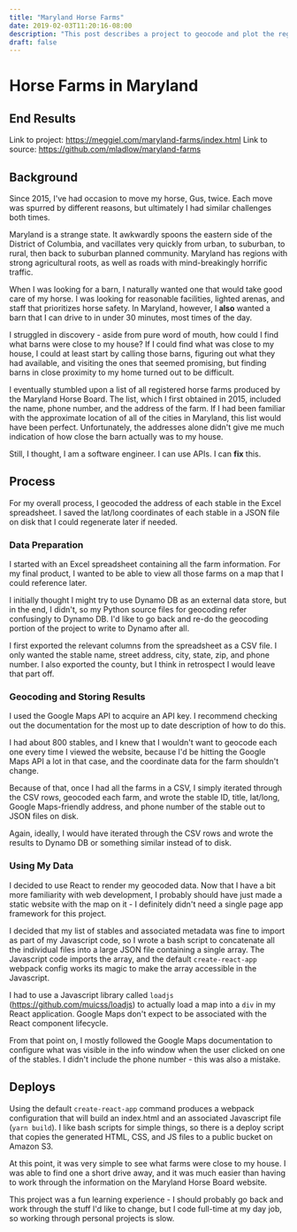 ```yaml
---
title: "Maryland Horse Farms"
date: 2019-02-03T11:20:16-08:00
description: "This post describes a project to geocode and plot the registered horse farms in Maryland."
draft: false
---
```


# Horse Farms in Maryland

## End Results

Link to project: <https://meggiel.com/maryland-farms/index.html>
Link to source: <https://github.com/mladlow/maryland-farms>

## Background

Since 2015, I've had occasion to move my horse, Gus, twice. Each move was spurred by different reasons, but ultimately I had similar challenges both times.

Maryland is a strange state. It awkwardly spoons the eastern side of the District of Columbia, and vacillates very quickly from urban, to suburban, to rural, then back to suburban planned community. Maryland has regions with strong agricultural roots, as well as roads with mind-breakingly horrific traffic.

When I was looking for a barn, I naturally wanted one that would take good care of my horse. I was looking for reasonable facilities, lighted arenas, and staff that prioritizes horse safety. In Maryland, however, I __also__ wanted a barn that I can drive to in under 30 minutes, most times of the day.

I struggled in discovery - aside from pure word of mouth, how could I find what barns were close to my house? If I could find what was close to my house, I could at least start by calling those barns, figuring out what they had available, and visiting the ones that seemed promising, but finding barns in close proximity to my home turned out to be difficult.

I eventually stumbled upon a list of all registered horse farms produced by the Maryland Horse Board. The list, which I first obtained in 2015, included the name, phone number, and the address of the farm. If I had been familiar with the approximate location of all of the cities in Maryland, this list would have been perfect. Unfortunately, the addresses alone didn't give me much indication of how close the barn actually was to my house.

Still, I thought, I am a software engineer. I can use APIs. I can __fix__ this.

## Process

For my overall process, I geocoded the address of each stable in the Excel spreadsheet. I saved the lat/long coordinates of each stable in a JSON file on disk that I could regenerate later if needed.

### Data Preparation

I started with an Excel spreadsheet containing all the farm information. For my final product, I wanted to be able to view all those farms on a map that I could reference later.

I initially thought I might try to use Dynamo DB as an external data store, but in the end, I didn't, so my Python source files for geocoding refer confusingly to Dynamo DB. I'd like to go back and re-do the geocoding portion of the project to write to Dynamo after all.

I first exported the relevant columns from the spreadsheet as a CSV file. I only wanted the stable name, street address, city, state, zip, and phone number. I also exported the county, but I think in retrospect I would leave that part off.

### Geocoding and Storing Results

I used the Google Maps API to acquire an API key. I recommend checking out the documentation for the most up to date description of how to do this.

I had about 800 stables, and I knew that I wouldn't want to geocode each one every time I viewed the website, because I'd be hitting the Google Maps API a lot in that case, and the coordinate data for the farm shouldn't change.

Because of that, once I had all the farms in a CSV, I simply iterated through the CSV rows, geocoded each farm, and wrote the stable ID, title, lat/long, Google Maps-friendly address, and phone number of the stable out to JSON files on disk.

Again, ideally, I would have iterated through the CSV rows and wrote the results to Dynamo DB or something similar instead of to disk.

### Using My Data

I decided to use React to render my geocoded data. Now that I have a bit more familiarity with web development, I probably should have just made a static website with the map on it - I definitely didn't need a single page app framework for this project.

I decided that my list of stables and associated metadata was fine to import as part of my Javascript code, so I wrote a bash script to concatenate all the individual files into a large JSON file containing a single array. The Javascript code imports the array, and the default `create-react-app` webpack config works its magic to make the array accessible in the Javascript.

I had to use a Javascript library called `loadjs` (<https://github.com/muicss/loadjs>) to actually load a map into a `div` in my React application. Google Maps don't expect to be associated with the React component lifecycle.

From that point on, I mostly followed the Google Maps documentation to configure what was visible in the info window when the user clicked on one of the stables. I didn't include the phone number - this was also a mistake.

## Deploys

Using the default `create-react-app` command produces a webpack configuration that will build an index.html and an associated Javascript file (`yarn build`). I like bash scripts for simple things, so there is a deploy script that copies the generated HTML, CSS, and JS files to a public bucket on Amazon S3.

At this point, it was very simple to see what farms were close to my house. I was able to find one a short drive away, and it was much easier than having to work through the information on the Maryland Horse Board website.

This project was a fun learning experience - I should probably go back and work through the stuff I'd like to change, but I code full-time at my day job, so working through personal projects is slow.
